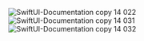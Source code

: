 ![SwiftUI-Documentation copy 14 022](https://github.com/user-attachments/assets/cd30552e-b9b1-468d-9e97-b082fe591b5d)
![SwiftUI-Documentation copy 14 031](https://github.com/user-attachments/assets/361f7eb1-b5f6-4b00-b1d3-bfe83316306a)
![SwiftUI-Documentation copy 14 032](https://github.com/user-attachments/assets/e58aed66-f4d0-4a0d-8b08-a0c283f1c386)
